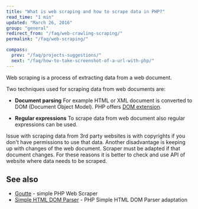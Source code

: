 ```yaml
---
title: "What is web scraping and how to scrape data in PHP?"
read_time: "1 min"
updated: "March 26, 2016"
group: "general"
redirect_from: "/faq/web-crawling-scraping/"
permalink: "/faq/web-scraping/"

compass:
  prev: "/faq/projects-suggestions/"
  next: "/faq/how-to-take-screenshot-of-a-url-with-php/"
---
```


Web scraping is a process of extracting data from a web document.

Two techniques used for scraping data from web documents are:

* **Document parsing**
  For example HTML or XML document is converted to DOM (Document Object Model).
  PHP offers [DOM extension](http://php.net/manual/en/book.dom.php).

* **Regular expressions**
  To scrape data from web document also regular expressions can be used.

Issue with scraping data from 3rd party websites is with copyrights if you don't
have permissions to use that data. Another disadvantage is keeping up with changes
of the web document. Scraper must be adapted if that document changes. For these
reasons it is better to check and use API of website where data needs to be scraped.

## See also

* [Goutte](https://github.com/FriendsOfPHP/Goutte) - simple PHP Web Scraper
* [Simple HTML DOM Parser](https://github.com/sunra/php-simple-html-dom-parser) - PHP
  Simple HTML DOM Parser adaptation

